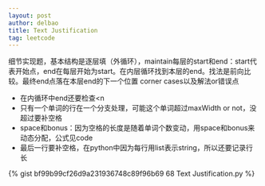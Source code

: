 ```yaml
---
layout: post
author: delbao
title: Text Justification
tag: leetcode
---
```


细节实现题，基本结构是逐层填（外循环），maintain每层的start和end：start代表开始点，end在每层开始为start。在内层循环找到本层的end。找法是前向比较。最终end点落在本层end的下一个位置
corner cases以及解法or错误点
 
- 在内循环中end还要检查<n
- 只有一个单词的行在一个分支处理，可能这个单词超过maxWidth or not，没超过要补空格
- space和bonus：因为空格的长度是随着单词个数变动，用space和bonus来动态分配，公式见code
- 最后一行要补空格，在python中因为每行用list表示string，所以还要记录行长

{% gist bf99b99cf26d9a231936748c89f96b69 68 Text Justification.py %}
